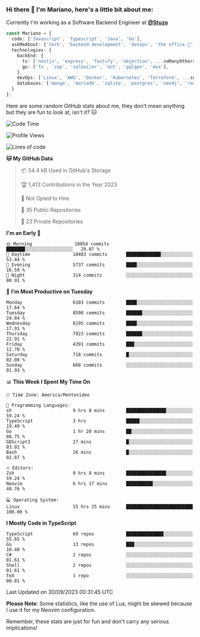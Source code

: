 ### Hi there 👋 I'm Mariano, here's a little bit about me:

Currently I'm working as a Software Backend Engineer at [**@Stuzo**](https://www.stuzo.com/)

```ts
const Mariano = {
  code: ['Javascript', 'Typescript', 'Java', 'Go'],
  askMeAbout: ['tech', 'backend development', 'devops', 'the office 💼'],
  technologies: {
    backEnd: {
      ts: ['nestjs', 'express', 'fastify', 'objection', ...soManyOthersFrameworks],
      go: ['fx', 'zap', 'sqlboiler', 'ent', 'gqlgen', 'mux'],
    },
    devOps: ['Linux', 'AWS', 'Docker', 'Kubernetes', 'Terraform', ...soManyOthersTools],
    databases: ['mongo', 'mariadb', 'sqlite', 'postgres', 'neo4j', 'redis', ...],
  }
};
```

Here are some random GitHub stats about me, they don't mean anything but they are fun to look at, isn't it? 🐱

<!--START_SECTION:waka-->
![Code Time](http://img.shields.io/badge/Code%20Time-1%2C275%20hrs%2056%20mins-blue)

![Profile Views](http://img.shields.io/badge/Profile%20Views-0-blue)

![Lines of code](https://img.shields.io/badge/From%20Hello%20World%20I%27ve%20Written-11.5%20million%20lines%20of%20code-blue)

**🐱 My GitHub Data** 

> 📦 54.4 kB Used in GitHub's Storage 
 > 
> 🏆 1,413 Contributions in the Year 2023
 > 
> 🚫 Not Opted to Hire
 > 
> 📜 35 Public Repositories 
 > 
> 🔑 23 Private Repositories 
 > 
**I'm an Early 🐤** 

```text
🌞 Morning                10054 commits       ███████░░░░░░░░░░░░░░░░░░   29.07 % 
🌆 Daytime                18483 commits       █████████████░░░░░░░░░░░░   53.44 % 
🌃 Evening                5737 commits        ████░░░░░░░░░░░░░░░░░░░░░   16.59 % 
🌙 Night                  314 commits         ░░░░░░░░░░░░░░░░░░░░░░░░░   00.91 % 
```
📅 **I'm Most Productive on Tuesday** 

```text
Monday                   6103 commits        ████░░░░░░░░░░░░░░░░░░░░░   17.64 % 
Tuesday                  8590 commits        ██████░░░░░░░░░░░░░░░░░░░   24.84 % 
Wednesday                6195 commits        ████░░░░░░░░░░░░░░░░░░░░░   17.91 % 
Thursday                 7923 commits        ██████░░░░░░░░░░░░░░░░░░░   22.91 % 
Friday                   4391 commits        ███░░░░░░░░░░░░░░░░░░░░░░   12.70 % 
Saturday                 718 commits         █░░░░░░░░░░░░░░░░░░░░░░░░   02.08 % 
Sunday                   668 commits         ░░░░░░░░░░░░░░░░░░░░░░░░░   01.93 % 
```


📊 **This Week I Spent My Time On** 

```text
🕑︎ Time Zone: America/Montevideo

💬 Programming Languages: 
sh                       9 hrs 8 mins        ███████████████░░░░░░░░░░   59.24 % 
TypeScript               3 hrs               █████░░░░░░░░░░░░░░░░░░░░   19.49 % 
Go                       1 hr 20 mins        ██░░░░░░░░░░░░░░░░░░░░░░░   08.75 % 
GDScript3                27 mins             █░░░░░░░░░░░░░░░░░░░░░░░░   03.01 % 
Bash                     26 mins             █░░░░░░░░░░░░░░░░░░░░░░░░   02.87 % 

🔥 Editors: 
Zsh                      9 hrs 8 mins        ███████████████░░░░░░░░░░   59.24 % 
Neovim                   6 hrs 17 mins       ██████████░░░░░░░░░░░░░░░   40.76 % 

💻 Operating System: 
Linux                    15 hrs 25 mins      █████████████████████████   100.00 % 
```

**I Mostly Code in TypeScript** 

```text
TypeScript               69 repos            ██████████████░░░░░░░░░░░   55.65 % 
Go                       13 repos            ███░░░░░░░░░░░░░░░░░░░░░░   10.48 % 
C#                       2 repos             ░░░░░░░░░░░░░░░░░░░░░░░░░   01.61 % 
Shell                    2 repos             ░░░░░░░░░░░░░░░░░░░░░░░░░   01.61 % 
TeX                      1 repo              ░░░░░░░░░░░░░░░░░░░░░░░░░   00.81 % 
```




 Last Updated on 30/09/2023 00:31:45 UTC
<!--END_SECTION:waka-->

**Please Note**: Some statistics, like the use of Lua, might be skewed because I use it for my Neovim configuration.

Remember, these stats are just for fun and don't carry any serious implications!
